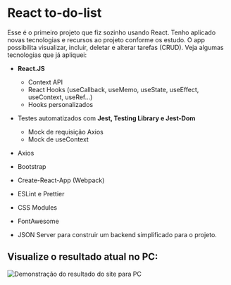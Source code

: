# React to-do-list

Esse é o primeiro projeto que fiz sozinho usando React. Tenho aplicado novas tecnologias e recursos ao projeto conforme os estudo. O app possibilita visualizar, incluir, deletar e alterar tarefas (CRUD). Veja algumas tecnologias que já apliquei:

- <b>React.JS</b>
  - Context API
  - React Hooks (useCallback, useMemo, useState, useEffect, useContext, useRef...)
  - Hooks personalizados
  
- Testes automatizados com <b>Jest, Testing Library e Jest-Dom</b>
  - Mock de requisição Axios
  - Mock de useContext

- Axios
- Bootstrap
- Create-React-App (Webpack)
- ESLint e Prettier
- CSS Modules
- FontAwesome
- JSON Server para construir um backend simplificado para o projeto.

## Visualize o resultado atual no PC:

![Demonstração do resultado do site para PC](gifs/resultado-pc.gif)
